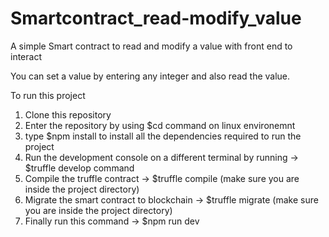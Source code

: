# Smartcontract_read-modify_value
A simple Smart contract to read and modify a value with front end to interact

You can set a value by entering any integer and also read the value.

To run this project 
1) Clone this repository
2) Enter the repository by using $cd command on linux environemnt
3) type $npm install to install all the dependencies required to run the project
4) Run the development console on a different terminal by running -> $truffle develop command
5) Compile the truffle contract -> $truffle compile (make sure you are inside the project directory)
6) Migrate the smart contract to blockchain -> $truffle migrate  (make sure you are inside the project directory)
7) Finally run this command -> $npm run dev

